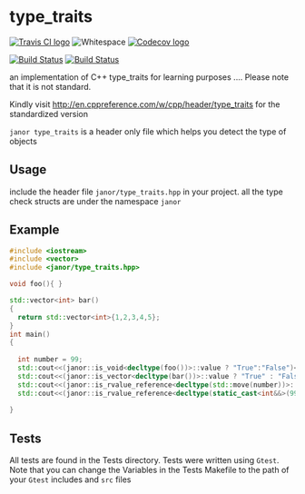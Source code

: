 # type_traits

[![Travis CI logo](TravisCI.png)](https://travis-ci.org)
![Whitespace](Whitespace.png)
[![Codecov logo](Codecov.png)](https://www.codecov.io)

[![Build Status](https://travis-ci.org/Norris1z/type_traits.svg?branch=master)](https://travis-ci.org/Norris1z/type_traits)
[![Build Status](https://ci.appveyor.com/api/projects/status/j5g0wqvliknevqcl)]( https://ci.appveyor.com/project/Norris1z/type-traits )

an implementation of C++ type_traits for  learning purposes .... Please note that it is not standard. 

Kindly visit http://en.cppreference.com/w/cpp/header/type_traits for the standardized version 

`janor type_traits` is a header only file which helps you detect the type of objects

## Usage

include the header file `janor/type_traits.hpp` in your project. 
all the type check structs are under the namespace `janor`

## Example

```C++
#include <iostream>
#include <vector>
#include <janor/type_traits.hpp>

void foo(){ }

std::vector<int> bar()
{
  return std::vector<int>{1,2,3,4,5};
}
int main()
{
  
  int number = 99;
  std::cout<<(janor::is_void<decltype(foo())>::value ? "True":"False")<<'\n'; // true
  std::cout<<(janor::is_vector<decltype(bar())>::value ? "True" : "False")<<'\n'; //true
  std::cout<<(janor::is_rvalue_reference<decltype(std::move(number))>::value ? "True" : "False")<<'\n'; //true
  std::cout<<(janor::is_rvalue_reference<decltype(static_cast<int&&>(999))>::value ? "True" : "False")<<'\n'; //true
  
}
```
## Tests 

All tests are found in the Tests directory. 
Tests were written using `Gtest`.
Note that you can change the Variables in the Tests Makefile to the path of your `Gtest` includes and `src` files

